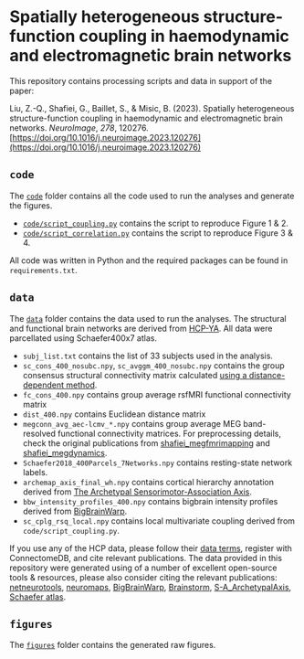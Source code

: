 # Spatially heterogeneous structure-function coupling in haemodynamic and electromagnetic brain networks
This repository contains processing scripts and data in support of the paper:

Liu, Z.-Q., Shafiei, G., Baillet, S., & Misic, B. (2023). Spatially heterogeneous structure-function coupling in haemodynamic and electromagnetic brain networks. _NeuroImage_, _278_, 120276. [https://doi.org/10.1016/j.neuroimage.2023.120276](https://doi.org/10.1016/j.neuroimage.2023.120276)

## `code`
The [`code`](code/) folder contains all the code used to run the analyses and generate the figures.
- [`code/script_coupling.py`](code/script_coupling.py) contains the script to reproduce Figure 1 & 2.
- [`code/script_correlation.py`](code/script_correlation.py) contains the script to reproduce Figure 3 & 4.

All code was written in Python and the required packages can be found in `requirements.txt`.

## `data`
The [`data`](data/) folder contains the data used to run the analyses. The structural and functional brain networks are derived from [HCP-YA](https://www.humanconnectome.org/study/hcp-young-adult). All data were parcellated using Schaefer400x7 atlas.
- `subj_list.txt` contains the list of 33 subjects used in the analysis.
- `sc_cons_400_nosubc.npy`, `sc_avggm_400_nosubc.npy` contains the group consensus structural connectivity matrix calculated [using a distance-dependent method](https://netneurotools.readthedocs.io/en/latest/generated/netneurotools.networks.struct_consensus.html).
- `fc_cons_400.npy` contains group average rsfMRI functional connectivity matrix
- `dist_400.npy` contains Euclidean distance matrix
- `megconn_avg_aec-lcmv_*.npy` contains group average MEG band-resolved functional connectivity matrices. For preprocessing details, check the original publications from [shafiei_megfmrimapping](https://github.com/netneurolab/shafiei_megfmrimapping) and [shafiei_megdynamics](https://github.com/netneurolab/shafiei_megdynamics).
- `Schaefer2018_400Parcels_7Networks.npy` contains resting-state network labels.
- `archemap_axis_final_wh.npy` contains cortical hierarchy annotation derived from [The Archetypal Sensorimotor-Association Axis](https://github.com/PennLINC/S-A_ArchetypalAxis).
- `bbw_intensity_profiles_400.npy` contains bigbrain intensity profiles derived from [BigBrainWarp](https://github.com/caseypaquola/BigBrainWarp).
- `sc_cplg_rsq_local.npy` contains local multivariate coupling derived from `code/script_coupling.py`.

If you use any of the HCP data, please follow their [data terms](https://www.humanconnectome.org/study/hcp-young-adult/data-use-terms), register with ConnectomeDB, and cite relevant publications. The data provided in this repository were generated using of a number of excellent open-source tools & resources, please also consider citing the relevant publications: [netneurotools](https://github.com/netneurolab/netneurotools), [neuromaps](https://github.com/netneurolab/neuromaps), [BigBrainWarp](https://github.com/caseypaquola/BigBrainWarp), [Brainstorm](https://neuroimage.usc.edu/brainstorm), [S-A_ArchetypalAxis](https://github.com/PennLINC/S-A_ArchetypalAxis), [Schaefer atlas](https://github.com/ThomasYeoLab/CBIG/tree/master/stable_projects/brain_parcellation/Schaefer2018_LocalGlobal).

## `figures`
The [`figures`](figures/) folder contains the generated raw figures.
